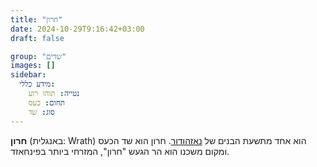 ```yaml
---
title: "חרון"
date: 2024-10-29T9:16:42+03:00
draft: false

group: "שדים"
images: []
sidebar:
  מידע כללי:
    נטייה: תוהו רוע
    תחום: כעס
    סוג: שד
---
```


**חרון** (באנגלית: Wrath) הוא אחד מתשעת הבנים של [נאזהודור](../../deities/nazhudur). חרון הוא שד הכעס ומקום משכנו הוא הר הגעש "חרון", המזרחי ביותר בפינחאזד. 